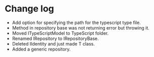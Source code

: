 # Change log

- Add option for specifying the path for the typescript type file.
- Method in repository base was not returning error but throwing it.
- Moved ITypeScriptModel to TypeScript folder.
- Renamed IRepository to IRepositoryBase.
- Deleted IIdentity and just made T class.
- Added a generic repository.
